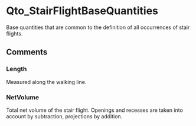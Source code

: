 # Qto_StairFlightBaseQuantities

Base quantities that are common to the definition of all occurrences of stair flights.
<!-- end of short definition -->



## Comments

### Length

Measured along the walking line.

### NetVolume

Total net volume of the stair flight. Openings and recesses are taken into account by subtraction, projections by addition.

